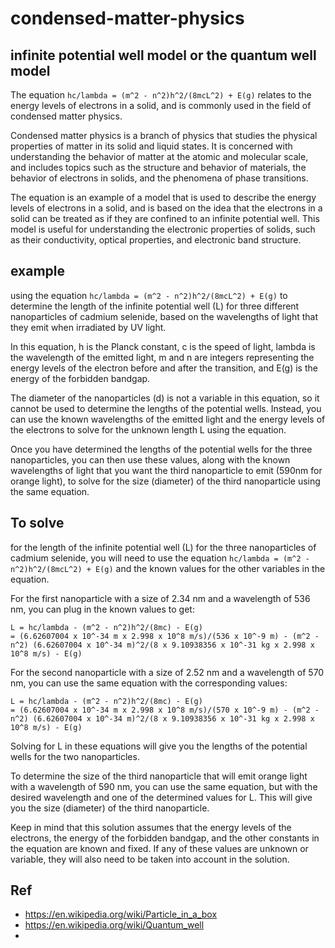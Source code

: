# condensed-matter-physics

## infinite potential well model or the quantum well model
The equation `hc/lambda = (m^2 - n^2)h^2/(8mcL^2) + E(g)` relates to the energy levels of electrons in a solid, and is commonly used in the field of condensed matter physics.

Condensed matter physics is a branch of physics that studies the physical properties of matter in its solid and liquid states. It is concerned with understanding the behavior of matter at the atomic and molecular scale, and includes topics such as the structure and behavior of materials, the behavior of electrons in solids, and the phenomena of phase transitions.

The equation is an example of a model that is used to describe the energy levels of electrons in a solid, and is based on the idea that the electrons in a solid can be treated as if they are confined to an infinite potential well. This model is useful for understanding the electronic properties of solids, such as their conductivity, optical properties, and electronic band structure.

## example
using the equation `hc/lambda = (m^2 - n^2)h^2/(8mcL^2) + E(g)` to determine the length of the infinite potential well (L) for three different nanoparticles of cadmium selenide, based on the wavelengths of light that they emit when irradiated by UV light.

In this equation, h is the Planck constant, c is the speed of light, lambda is the wavelength of the emitted light, m and n are integers representing the energy levels of the electron before and after the transition, and E(g) is the energy of the forbidden bandgap.

The diameter of the nanoparticles (d) is not a variable in this equation, so it cannot be used to determine the lengths of the potential wells. Instead, you can use the known wavelengths of the emitted light and the energy levels of the electrons to solve for the unknown length L using the equation.

Once you have determined the lengths of the potential wells for the three nanoparticles, you can then use these values, along with the known wavelengths of light that you want the third nanoparticle to emit (590nm for orange light), to solve for the size (diameter) of the third nanoparticle using the same equation.

## To solve 
for the length of the infinite potential well (L) for the three nanoparticles of cadmium selenide, you will need to use the equation `hc/lambda = (m^2 - n^2)h^2/(8mcL^2) + E(g)` and the known values for the other variables in the equation.

For the first nanoparticle with a size of 2.34 nm and a wavelength of 536 nm, you can plug in the known values to get:
```
L = hc/lambda - (m^2 - n^2)h^2/(8mc) - E(g)
= (6.62607004 x 10^-34 m x 2.998 x 10^8 m/s)/(536 x 10^-9 m) - (m^2 - n^2) (6.62607004 x 10^-34 m)^2/(8 x 9.10938356 x 10^-31 kg x 2.998 x 10^8 m/s) - E(g)
```
For the second nanoparticle with a size of 2.52 nm and a wavelength of 570 nm, you can use the same equation with the corresponding values:
```
L = hc/lambda - (m^2 - n^2)h^2/(8mc) - E(g)
= (6.62607004 x 10^-34 m x 2.998 x 10^8 m/s)/(570 x 10^-9 m) - (m^2 - n^2) (6.62607004 x 10^-34 m)^2/(8 x 9.10938356 x 10^-31 kg x 2.998 x 10^8 m/s) - E(g)
```
Solving for L in these equations will give you the lengths of the potential wells for the two nanoparticles.

To determine the size of the third nanoparticle that will emit orange light with a wavelength of 590 nm, you can use the same equation, but with the desired wavelength and one of the determined values for L. This will give you the size (diameter) of the third nanoparticle.

Keep in mind that this solution assumes that the energy levels of the electrons, the energy of the forbidden bandgap, and the other constants in the equation are known and fixed. If any of these values are unknown or variable, they will also need to be taken into account in the solution.

## Ref
- https://en.wikipedia.org/wiki/Particle_in_a_box
- https://en.wikipedia.org/wiki/Quantum_well
- 
